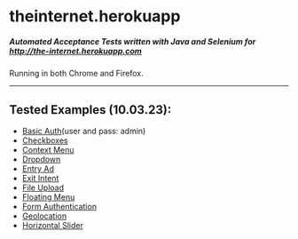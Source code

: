 # theinternet.herokuapp
##### Automated Acceptance Tests written with Java and Selenium for http://the-internet.herokuapp.com
Running in both Chrome and Firefox.

---
## Tested Examples (10.03.23):
- [Basic Auth](https://the-internet.herokuapp.com/basic_auth)(user and pass: admin)
- [Checkboxes](https://the-internet.herokuapp.com/checkboxes)
- [Context Menu](https://the-internet.herokuapp.com/context_menu)
- [Dropdown](https://the-internet.herokuapp.com/dropdown)
- [Entry Ad](https://the-internet.herokuapp.com/entry_ad)
- [Exit Intent](https://the-internet.herokuapp.com/exit_intent)
- [File Upload](https://the-internet.herokuapp.com/upload)
- [Floating Menu](https://the-internet.herokuapp.com/floating_menu)
- [Form Authentication](https://the-internet.herokuapp.com/login)
- [Geolocation](https://the-internet.herokuapp.com/geolocation)
- [Horizontal Slider](https://the-internet.herokuapp.com/horizontal_slider)
